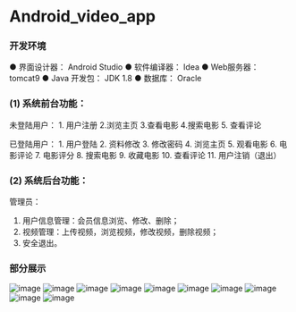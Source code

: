 # Android_video_app
### 开发环境
● 界面设计器： Android Studio
● 软件编译器： Idea
● Web服务器： tomcat9
● Java 开发包： JDK 1.8
● 数据库： Oracle
### (1) 系统前台功能：
未登陆用户： 1. 用户注册  2.浏览主页  3.查看电影 4.搜索电影 5. 查看评论

已登陆用户： 1. 用户登陆 2. 资料修改 3. 修改密码 4. 浏览主页 5. 观看电影 6. 电影评论 7. 电影评分 8. 搜索电影 9. 收藏电影 10. 查看评论 11. 用户注销（退出）

### (2) 系统后台功能：
管理员：
1. 用户信息管理：会员信息浏览、修改、删除；
2. 视频管理：上传视频，浏览视频，修改视频，删除视频；
3. 安全退出。

### 部分展示
![image](https://user-images.githubusercontent.com/47054719/127285724-2b239f51-e313-4203-8706-adf944f25ea6.png)
![image](https://user-images.githubusercontent.com/47054719/127285791-e8f450a9-cfd1-4605-8e3a-3937861baf89.png)
![image](https://user-images.githubusercontent.com/47054719/127285850-db9cccad-6970-46fa-8458-74d589b52e3c.png)
![image](https://user-images.githubusercontent.com/47054719/127285898-e9bb384d-5b27-4e74-9d20-d99fe63a21a2.png)
![image](https://user-images.githubusercontent.com/47054719/127285934-128472df-8999-45a5-92bf-141868f94f07.png)
![image](https://user-images.githubusercontent.com/47054719/127285983-053c0e5f-1dce-4d18-aecb-18913e0638f1.png)
![image](https://user-images.githubusercontent.com/47054719/127286032-af92a465-9a18-4e68-ba63-a367aabc6721.png)
![image](https://user-images.githubusercontent.com/47054719/127286059-184801fa-b8df-4294-b01e-9a35fcf896ea.png)
![image](https://user-images.githubusercontent.com/47054719/127286084-a13d74cf-776c-4725-a229-9123705d6bdf.png)
![image](https://user-images.githubusercontent.com/47054719/127286127-6c7ba635-b931-425f-a207-872f413c7262.png)


